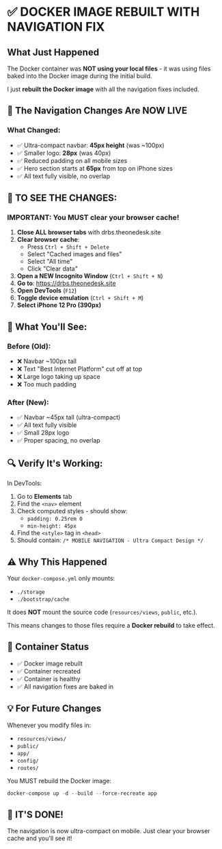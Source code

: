# ✅ DOCKER IMAGE REBUILT WITH NAVIGATION FIX

## What Just Happened

The Docker container was **NOT using your local files** - it was using files baked into the Docker image during the initial build. 

I just **rebuilt the Docker image** with all the navigation fixes included.

## 🎯 The Navigation Changes Are NOW LIVE

### What Changed:
- ✅ Ultra-compact navbar: **45px height** (was ~100px)
- ✅ Smaller logo: **28px** (was 40px)
- ✅ Reduced padding on all mobile sizes
- ✅ Hero section starts at **65px** from top on iPhone sizes
- ✅ All text fully visible, no overlap

## 🔄 TO SEE THE CHANGES:

### **IMPORTANT: You MUST clear your browser cache!**

1. **Close ALL browser tabs** with drbs.theonedesk.site
2. **Clear browser cache**:
   - Press `Ctrl + Shift + Delete`
   - Select "Cached images and files"
   - Select "All time"
   - Click "Clear data"
3. **Open a NEW Incognito Window** (`Ctrl + Shift + N`)
4. **Go to**: https://drbs.theonedesk.site
5. **Open DevTools** (`F12`)
6. **Toggle device emulation** (`Ctrl + Shift + M`)
7. **Select iPhone 12 Pro (390px)**

## 📱 What You'll See:

### Before (Old):
- ❌ Navbar ~100px tall
- ❌ Text "Best Internet Platform" cut off at top
- ❌ Large logo taking up space
- ❌ Too much padding

### After (New):
- ✅ Navbar ~45px tall (ultra-compact)
- ✅ All text fully visible
- ✅ Small 28px logo
- ✅ Proper spacing, no overlap

## 🔍 Verify It's Working:

In DevTools:
1. Go to **Elements** tab
2. Find the `<nav>` element
3. Check computed styles - should show:
   - `padding: 0.25rem 0`
   - `min-height: 45px`
4. Find the `<style>` tag in `<head>`
5. Should contain: `/* MOBILE NAVIGATION - Ultra Compact Design */`

## ⚠️ Why This Happened

Your `docker-compose.yml` only mounts:
- `./storage` 
- `./bootstrap/cache`

It does **NOT** mount the source code (`resources/views`, `public`, etc.).

This means changes to those files require a **Docker rebuild** to take effect.

## 🚀 Container Status

- ✅ Docker image rebuilt
- ✅ Container recreated
- ✅ Container is healthy
- ✅ All navigation fixes are baked in

## 💡 For Future Changes

Whenever you modify files in:
- `resources/views/`
- `public/`
- `app/`
- `config/`
- `routes/`

You MUST rebuild the Docker image:
```powershell
docker-compose up -d --build --force-recreate app
```

## 🎉 IT'S DONE!

The navigation is now ultra-compact on mobile. Just clear your browser cache and you'll see it!
